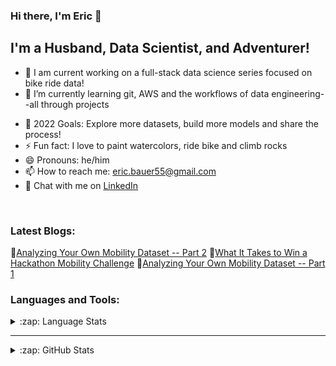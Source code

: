 ### Hi there, I'm Eric 👋

## I'm a Husband, Data Scientist, and Adventurer!

- 🔭 I am current working on a full-stack data science series focused on bike ride data!
- 🌱 I’m currently learning git, AWS and the workflows of data engineering--all through projects
<!-- - 👯 I’m looking to collaborate with other content creators -->
- 🥅 2022 Goals: Explore more datasets, build more models and share the process!
- ⚡ Fun fact: I love to paint watercolors, ride bike and climb rocks
- 😄 Pronouns: he/him
- 📫 How to reach me: eric.bauer55@gmail.com
- 💬 Chat with me on [LinkedIn](www.linkedin.com/in/eric-bauer55)

<br />

### Latest Blogs:
📙[Analyzing Your Own Mobility Dataset -- Part 2](https://medium.com/99p-labs/analyzing-your-own-mobility-dataset-the-basics-part-2-2b55e023ef74)
📙[What It Takes to Win a Hackathon Mobility Challenge](https://medium.com/99p-labs/what-it-takes-to-win-a-hackathon-mobility-challenge-42832a376722)
📙[Analyzing Your Own Mobility Dataset -- Part 1](https://medium.com/99p-labs/analyzing-your-own-mobility-dataset-part-1-4b4b3ba80eff)

### Languages and Tools:
<details>
  <summary>:zap: Language Stats</summary>
  
  [![Top Langs](https://github-readme-stats.vercel.app/api/top-langs/?username=ericbauer55)](https://github.com/anuraghazra/github-readme-stats)
  
</details>

---
<details>
  <summary>:zap: GitHub Stats</summary>

  <!-- <img align="left" alt="ericbauer55's GitHub Stats" src="https://github-readme-stats.codestackr.vercel.app/api?username=ericbauer55&show_icons=true&hide_border=true" />-->
  [![GitHub Streak](https://github-readme-streak-stats.herokuapp.com/?user=ericbauer55)](https://git.io/streak-stats)

</details>



